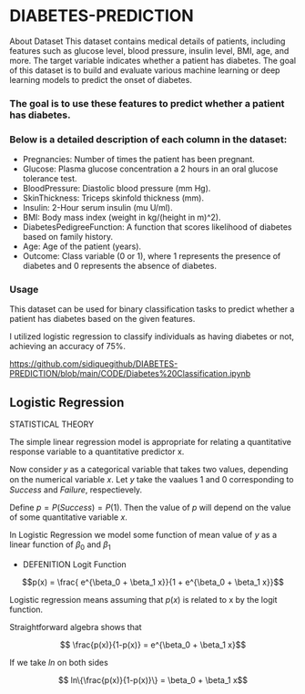 # DIABETES-PREDICTION

About Dataset
This dataset contains medical details of patients, including features such as glucose level, blood pressure, insulin level, BMI, age, and more. The target variable indicates whether a patient has diabetes. The goal of this dataset is to build and evaluate various machine learning or deep learning models to predict the onset of diabetes.

### The goal is to use these features to predict whether a patient has diabetes. 

### Below is a detailed description of each column in the dataset:

- Pregnancies: Number of times the patient has been pregnant.
- Glucose: Plasma glucose concentration a 2 hours in an oral glucose tolerance test.
- BloodPressure: Diastolic blood pressure (mm Hg).
- SkinThickness: Triceps skinfold thickness (mm).
- Insulin: 2-Hour serum insulin (mu U/ml).
- BMI: Body mass index (weight in kg/(height in m)^2).
- DiabetesPedigreeFunction: A function that scores likelihood of diabetes based on family history.
- Age: Age of the patient (years).
- Outcome: Class variable (0 or 1), where 1 represents the presence of diabetes and 0 represents the absence of diabetes.

### Usage
This dataset can be used for binary classification tasks to predict whether a patient has diabetes based on the given features.

I utilized logistic regression to classify individuals as having diabetes or not, achieving an accuracy of 75%.

https://github.com/sidiquegithub/DIABETES-PREDICTION/blob/main/CODE/Diabetes%20Classification.ipynb


## Logistic Regression
STATISTICAL THEORY 

The simple linear regression model is appropriate for relating a quantitative response
variable to a quantitative predictor x.

Now consider 𝑦 as a categorical variable that takes two values, depending on the numerical variable 𝑥. Let $y$ take the vaalues $1$ and $0$ corresponding to $Success$ and $Failure$, respectievely.

Define $p = P(Success) = P(1)$. Then the value of $p$  will depend on the value of some
quantitative variable $x$. 

In Logistic Regression we model some function of mean value of $y$ as a linear function of $\beta_0$ and $\beta_1$
- DEFENITION Logit Function

$$p(x) = \frac{ e^{\beta_0 + \beta_1 x}}{1 + e^{\beta_0 + \beta_1 x}}$$
 
Logistic regression means assuming that $p(x)$ is related to x by the logit function.


Straightforward algebra shows that

$$ \frac{p(x)}{1-p(x)} = e^{\beta_0 + \beta_1 x}$$


If we take $ln$ on both sides 

$$ ln\{\frac{p(x)}{1-p(x)}\} = \beta_0 + \beta_1 x$$

